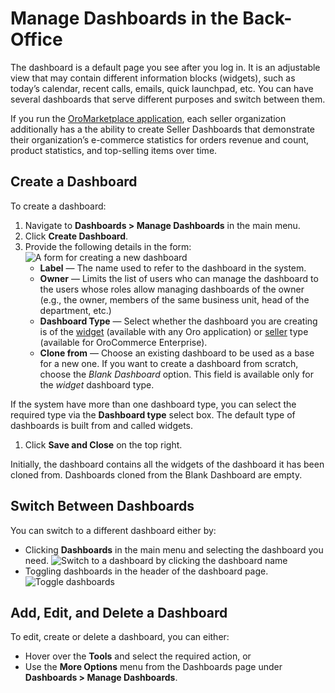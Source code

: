 <a id="user-guide-business-intelligence-dashboards"></a>

<a id="user-guide-business-intelligence-widgets"></a>

<a id="user-guide-dashboards"></a>

# Manage Dashboards in the Back-Office

The dashboard is a default page you see after you log in. It is an adjustable view that may contain different information blocks (widgets), such as today’s calendar, recent calls, emails, quick launchpad, etc. You can have several dashboards that serve different purposes and switch between them.

If you run the [OroMarketplace application](../../concept-guides/business-models/marketplace/index.md#concept-guide-oro-marketplace), each seller organization additionally has a the ability to create Seller Dashboards that  demonstrate their organization’s e-commerce statistics for orders revenue and count, product statistics, and top-selling items over time.

## Create a Dashboard

To create a dashboard:

1. Navigate to <i class="far fa-chart-bar" aria-hidden="true"></i> **Dashboards > Manage Dashboards** in the main menu.
2. Click **Create Dashboard**.
3. Provide the following details in the form:
   ![A form for creating a new dashboard](user/img/dashboards/dashboards_1.png)
   * **Label** — The name used to refer to the dashboard in the system.
   * **Owner** — Limits the list of users who can manage the dashboard to the users whose roles allow managing dashboards of the owner (e.g., the owner, members of the same business unit, head of the department, etc.)
   * **Dashboard Type** — Select whether the dashboard you are creating is of the [widget](widgets/index.md#user-guide-business-intelligence-widgets-explore) (available with any Oro application) or [seller](../../concept-guides/business-models/marketplace/index.md#concept-guide-oro-marketplace) type (available for OroCommerce Enterprise).
   * **Clone from** — Choose an existing dashboard to be used as a base for a new one. If you want to create a dashboard from scratch, choose the *Blank Dashboard* option.  This field is available only for the *widget* dashboard type.

If the system have more than one dashboard type, you can select the required type via the **Dashboard type** select box. The default type of dashboards is built from and called widgets.

1. Click **Save and Close** on the top right.

Initially, the dashboard contains all the widgets of the dashboard it has been cloned from. Dashboards cloned from the Blank Dashboard are empty.

## Switch Between Dashboards

You can switch to a different dashboard either by:

* Clicking <i class="far fa-chart-bar" aria-hidden="true"></i> **Dashboards** in the main menu and selecting the dashboard you need.
  ![Switch to a dashboard by clicking the dashboard name](user/img/dashboards/dashboards_3.png)
* Toggling dashboards in the header of the dashboard page.
  ![Toggle dashboards](user/img/dashboards/dashboards_4.png)

## Add, Edit, and Delete a Dashboard

To edit, create or delete a dashboard, you can either:

* Hover over the <i class="fa fa-cog fa-lg" aria-hidden="true"></i> **Tools** and select the required action, or
* Use the  <i class="fa fa-ellipsis-h fa-lg" aria-hidden="true"></i> **More Options** menu from the Dashboards page under **Dashboards > Manage Dashboards**.

<!-- fa-bars = fa-navicon -->
<!-- Ic Tiles is used as Set As Default in saved views, and as tiles in display layout options -->
<!-- IcPencil refers to Rename in Commerce and Inline Editing in CRM -->
<!-- Check mark in the square. -->
<!-- SortDesc is also used as drop-down arrow -->
<!-- A -->
<!-- B -->
<!-- C -->
<!-- D -->
<!-- E -->
<!-- F -->
<!-- G -->
<!-- H -->
<!-- I -->
<!-- L -->
<!-- M -->
<!-- P -->
<!-- R -->
<!-- S -->
<!-- T -->
<!-- U -->
<!-- Z -->
